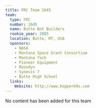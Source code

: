 ```yaml
---
title: FRC Team 1645
team:
  type: FRC
  number: 1645
  name: Butte Bot Builders
  rookie_year: 2005
  location: Butte, MT, USA
  sponsors:
    - NASA
    - Montana Space Grant Consortium
    - Montana Tech
    - Pioneer Equipment
    - Resodyn
    - Synesis 7
    - Butte High School
  links:
    Website: http://www.kopperk9s.com
---
```

No content has been added for this team
